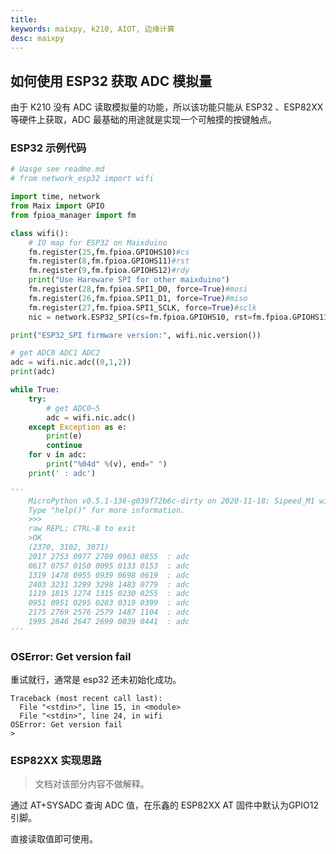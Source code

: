 ```yaml
---
title: 
keywords: maixpy, k210, AIOT, 边缘计算
desc: maixpy  
---
```


## 如何使用 ESP32 获取 ADC 模拟量

由于 K210 没有 ADC 读取模拟量的功能，所以该功能只能从 ESP32 、ESP82XX 等硬件上获取，ADC 最基础的用途就是实现一个可触摸的按键触点。

### ESP32 示例代码

```python
# Uasge see readme.md
# from network_esp32 import wifi

import time, network
from Maix import GPIO
from fpioa_manager import fm

class wifi():
    # IO map for ESP32 on Maixduino
    fm.register(25,fm.fpioa.GPIOHS10)#cs
    fm.register(8,fm.fpioa.GPIOHS11)#rst
    fm.register(9,fm.fpioa.GPIOHS12)#rdy
    print("Use Hareware SPI for other maixduino")
    fm.register(28,fm.fpioa.SPI1_D0, force=True)#mosi
    fm.register(26,fm.fpioa.SPI1_D1, force=True)#miso
    fm.register(27,fm.fpioa.SPI1_SCLK, force=True)#sclk
    nic = network.ESP32_SPI(cs=fm.fpioa.GPIOHS10, rst=fm.fpioa.GPIOHS11, rdy=fm.fpioa.GPIOHS12, spi=1)

print("ESP32_SPI firmware version:", wifi.nic.version())

# get ADC0 ADC1 ADC2
adc = wifi.nic.adc((0,1,2))
print(adc)

while True:
    try:
        # get ADC0~5
        adc = wifi.nic.adc()
    except Exception as e:
        print(e)
        continue
    for v in adc:
        print("%04d" %(v), end=" ")
    print(' : adc')

'''
    MicroPython v0.5.1-136-g039f72b6c-dirty on 2020-11-18; Sipeed_M1 with kendryte-k210
    Type "help()" for more information.
    >>>
    raw REPL; CTRL-B to exit
    >OK
    (2370, 3102, 3071)
    2017 2753 0977 2709 0963 0855  : adc
    0617 0757 0150 0095 0133 0153  : adc
    1319 1478 0955 0939 0698 0619  : adc
    2403 3231 3299 3298 1483 0779  : adc
    1119 1815 1274 1315 0230 0255  : adc
    0951 0951 0295 0283 0319 0399  : adc
    2175 2769 2576 2579 1487 1104  : adc
    1995 2846 2647 2699 0839 0441  : adc
'''
```


### OSError: Get version fail

重试就行，通常是 esp32 还未初始化成功。

```shell
Traceback (most recent call last):
  File "<stdin>", line 15, in <module>
  File "<stdin>", line 24, in wifi
OSError: Get version fail
>
```

### ESP82XX 实现思路

> 文档对该部分内容不做解释。

通过 AT+SYSADC 查询 ADC 值，在乐鑫的 ESP82XX AT 固件中默认为GPIO12 引脚。

直接读取值即可使用。